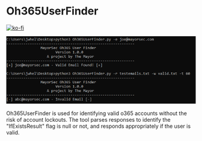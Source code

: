 # Oh365UserFinder

[![ko-fi](https://ko-fi.com/img/githubbutton_sm.svg)](https://ko-fi.com/M4M03Q2JN)

![Oh365UserFinder](/images/Oh365UserFinder.png)

Oh365UserFinder is used for identifying valid o365 accounts without the risk of account lockouts.  The tool parses responses to identify the "IfExistsResult" flag is null or not, and responds appropriately if the user is valid.  
